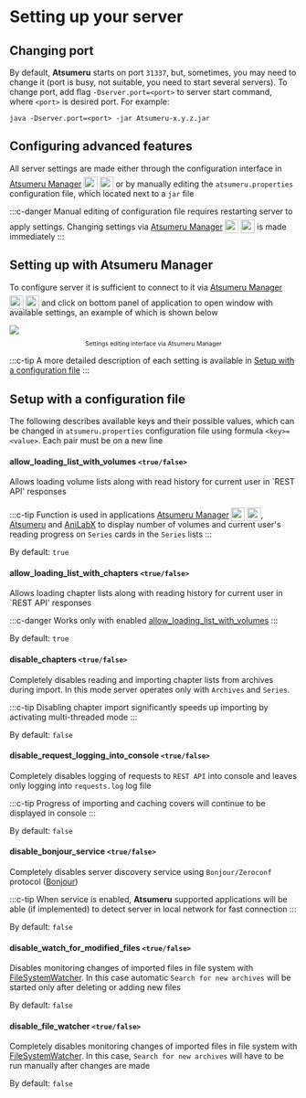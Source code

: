 # Setting up your server

## Changing port

By default, **Atsumeru** starts on port `31337`, but, sometimes, you may need to change it (port is busy, not suitable, you need to start several servers). To change port, add flag `-Dserver.port=<port>` to server start command, where `<port>` is desired port. For example:
```
java -Dserver.port=<port> -jar Atsumeru-x.y.z.jar
```

## Configuring advanced features

All server settings are made either through the configuration interface in [Atsumeru Manager](https://github.com/AtsumeruDev/AtsumeruManager) <img style="position: relative; top: 6px;" width="24" height="24" src="/assets/media/icons/windows.png"> <img style="position: relative; top: 6px;" width="24" height="24" src="/assets/media/icons/penguin.png"> or by manually editing the `atsumeru.properties` configuration file, which located next to a `jar` file

:::c-danger
Manual editing of configuration file requires restarting server to apply settings. Changing settings via [Atsumeru Manager](https://github.com/AtsumeruDev/AtsumeruManager) <img style="position: relative; top: 6px;" width="24" height="24" src="/assets/media/icons/windows.png"> <img style="position: relative; top: 6px;" width="24" height="24" src="/assets/media/icons/penguin.png"> is made immediately
:::

## Setting up with Atsumeru Manager

To configure server it is sufficient to connect to it via [Atsumeru Manager](https://github.com/AtsumeruDev/AtsumeruManager) <img style="position: relative; top: 6px;" width="24" height="24" src="/assets/media/icons/windows.png"> <img style="position: relative; top: 6px;" width="24" height="24" src="/assets/media/icons/penguin.png"> and click <MaterialIcon icon="settings"/> on bottom panel of application to open window with available settings, an example of which is shown below

<img style="display: block; margin: 0 auto" src="/assets/media/en/installation/server-settings.png">
<p style="text-align: center; font-size:75%">Settings editing interface via Atsumeru Manager</p>

:::c-tip
A more detailed description of each setting is available in [Setup with a configuration file](./server-settings.md#setup-with-a-configuration-file)
:::

## Setup with a configuration file

The following describes available keys and their possible values, which can be changed in `atsumeru.properties` configuration file using formula `<key>=<value>`. Each pair must be on a new line

#### allow_loading_list_with_volumes `<true/false>`

Allows loading volume lists along with read history for current user in `REST API' responses

:::c-tip
Function is used in applications [Atsumeru Manager](https://github.com/AtsumeruDev/AtsumeruManager) <img style="position: relative; top: 6px;" width="24" height="24" src="/assets/media/icons/windows.png"> <img style="position: relative; top: 6px;" width="24" height="24" src="/assets/media/icons/penguin.png">, [Atsumeru](https://github.com/AtsumeruDev/AtsumeruAndroid) <MaterialIcon icon="android"/> and [AniLabX](https://github.com/CrazyXacker/anilabx) <MaterialIcon icon="android"/> to display number of volumes and current user's reading progress on `Series` cards in the `Series` lists
:::

By default: `true`

#### allow_loading_list_with_chapters `<true/false>`

Allows loading chapter lists along with reading history for current user in `REST API' responses

:::c-danger
Works only with enabled [allow_loading_list_with_volumes](./server-settings.md#allow-loading-list-with-volumes-true-false)
:::

By default: `true`

#### disable_chapters `<true/false>`

Completely disables reading and importing chapter lists from archives during import. In this mode server operates only with `Archives` and `Series`.

:::c-tip
Disabling chapter import significantly speeds up importing by activating multi-threaded mode
:::

By default: `false`

#### disable_request_logging_into_console `<true/false>`

Completely disables logging of requests to `REST API` into console and leaves only logging into `requests.log` log file

:::c-tip
Progress of importing and caching covers will continue to be displayed in console
:::

By default: `false`

#### disable_bonjour_service `<true/false>`

Completely disables server discovery service using `Bonjour/Zeroconf` protocol ([Bonjour](https://github.com/mannodermaus/RxBonjour))

:::c-tip
When service is enabled, **Atsumeru** supported applications will be able (if implemented) to detect server in local network for fast connection
:::

By default: `false`

#### disable_watch_for_modified_files `<true/false>`

Disables monitoring changes of imported files in file system with [FileSystemWatcher](https://docs.spring.io/spring-boot/docs/current/api/org/springframework/boot/devtools/filewatch/FileSystemWatcher.html). In this case automatic `Search for new archives` will be started only after deleting or adding new files

By default: `false`

#### disable_file_watcher `<true/false>`

Completely disables monitoring changes of imported files in file system with [FileSystemWatcher](https://docs.spring.io/spring-boot/docs/current/api/org/springframework/boot/devtools/filewatch/FileSystemWatcher.html). In this case, `Search for new archives` will have to be run manually after changes are made 

By default: `false`